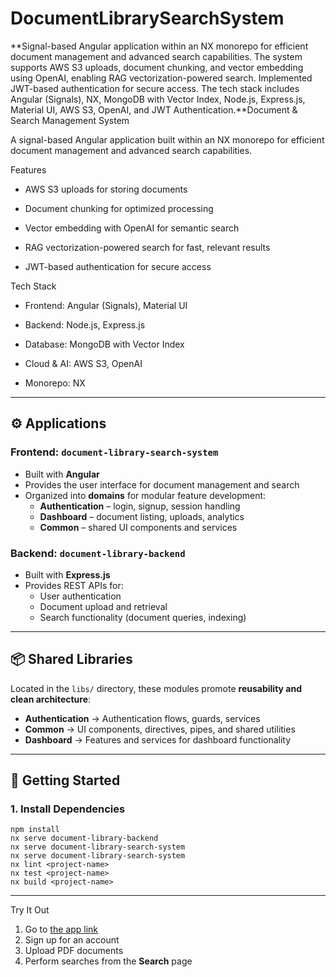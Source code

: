 # DocumentLibrarySearchSystem
**Signal-based Angular application within an NX monorepo for efficient document management and advanced search capabilities. 
The system supports AWS S3 uploads, document chunking, and vector embedding using OpenAI, enabling RAG vectorization-powered search. 
Implemented JWT-based authentication for secure access. The tech stack includes Angular (Signals), NX, MongoDB with Vector Index, Node.js, Express.js, Material UI, AWS S3, OpenAI, and JWT Authentication.**Document & Search Management System

A signal-based Angular application built within an NX monorepo for efficient document management and advanced search capabilities.

Features

- AWS S3 uploads for storing documents

- Document chunking for optimized processing

- Vector embedding with OpenAI for semantic search

- RAG vectorization-powered search for fast, relevant results

- JWT-based authentication for secure access

Tech Stack

- Frontend: Angular (Signals), Material UI

- Backend: Node.js, Express.js

- Database: MongoDB with Vector Index

- Cloud & AI: AWS S3, OpenAI

- Monorepo: NX


---

## ⚙️ Applications

### **Frontend: `document-library-search-system`**
- Built with **Angular**
- Provides the user interface for document management and search
- Organized into **domains** for modular feature development:
  - **Authentication** – login, signup, session handling
  - **Dashboard** – document listing, uploads, analytics
  - **Common** – shared UI components and services

### **Backend: `document-library-backend`**
- Built with **Express.js**
- Provides REST APIs for:
  - User authentication
  - Document upload and retrieval
  - Search functionality (document queries, indexing)

---

## 📦 Shared Libraries

Located in the `libs/` directory, these modules promote **reusability and clean architecture**:

- **Authentication** → Authentication flows, guards, services  
- **Common** → UI components, directives, pipes, and shared utilities  
- **Dashboard** → Features and services for dashboard functionality  

---

## 🚀 Getting Started

### 1. Install Dependencies

```
npm install
nx serve document-library-backend
nx serve document-library-search-system
nx serve document-library-search-system
nx lint <project-name>
nx test <project-name>
nx build <project-name>
```

---


Try It Out

1. Go to [the app link](https://d2ljo5appsfnc2.cloudfront.net/)  
2. Sign up for an account  
3. Upload PDF documents  
4. Perform searches from the **Search** page  
